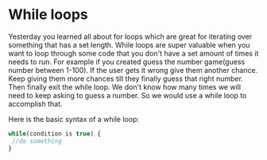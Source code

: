 # While loops
Yesterday you learned all about for loops which are great for iterating over something that has a set length. While loops are super valuable when you want to loop through some code that you don't have a set amount of times it needs to run. For example if you created guess the number game(guess number between 1-100). If the user gets it wrong give them another chance. Keep giving them more chances till they finally guess that right number. Then finally exit the while loop. We don't know how many times we will need to keep asking to guess a number. So we would use a while loop to accomplish that.

Here is the basic syntax of a while loop:
```javascript
while(condition is true) {
 //do something
}
```